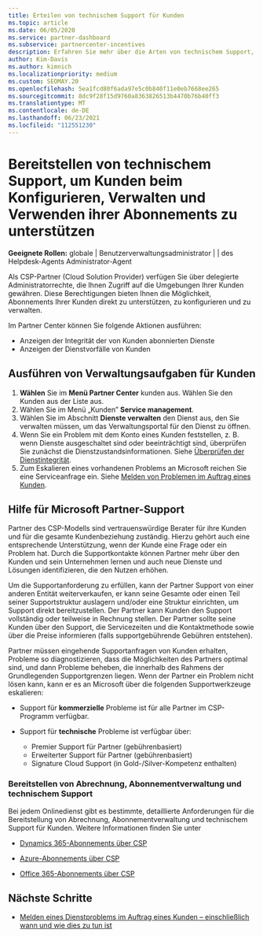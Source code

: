 ```yaml
---
title: Erteilen von technischem Support für Kunden
ms.topic: article
ms.date: 06/05/2020
ms.service: partner-dashboard
ms.subservice: partnercenter-incentives
description: Erfahren Sie mehr über die Arten von technischem Support, Cloud Solution Provider Programmpartner ihren Kunden anbieten können.
author: Kim-Davis
ms.author: kimnich
ms.localizationpriority: medium
ms.custom: SEOMAY.20
ms.openlocfilehash: 5ea1fcd80f6ada97e5c0b840f11e0eb7668ee265
ms.sourcegitcommit: 8dc9f28f15d9760a8363826513b4470b76b40ff3
ms.translationtype: MT
ms.contentlocale: de-DE
ms.lasthandoff: 06/23/2021
ms.locfileid: "112551230"
---
```

# <a name="provide-technical-support-to-help-customers-configure-manage-and-use-their-subscriptions"></a>Bereitstellen von technischem Support, um Kunden beim Konfigurieren, Verwalten und Verwenden ihrer Abonnements zu unterstützen


**Geeignete Rollen:** globale | Benutzerverwaltungsadministrator | | des Helpdesk-Agents Administrator-Agent

Als CSP-Partner (Cloud Solution Provider) verfügen Sie über delegierte Administratorrechte, die Ihnen Zugriff auf die Umgebungen Ihrer Kunden gewähren. Diese Berechtigungen bieten Ihnen die Möglichkeit, Abonnements Ihrer Kunden direkt zu unterstützen, zu konfigurieren und zu verwalten.

Im Partner Center können Sie folgende Aktionen ausführen:

- Anzeigen der Integrität der von Kunden abonnierten Dienste
- Anzeigen der Dienstvorfälle von Kunden

## <a name="perform-admin-tasks-for-your-customers"></a>Ausführen von Verwaltungsaufgaben für Kunden

1. **Wählen** Sie im **Menü Partner Center** kunden aus. Wählen Sie den Kunden aus der Liste aus.
2. Wählen Sie im Menü „Kunden” **Service management**.
3. Wählen Sie im Abschnitt **Dienste verwalten** den Dienst aus, den Sie verwalten müssen, um das Verwaltungsportal für den Dienst zu öffnen.
4. Wenn Sie ein Problem mit dem Konto eines Kunden feststellen, z. B. wenn Dienste ausgeschaltet sind oder beeinträchtigt sind, überprüfen Sie zunächst die Dienstzustandsinformationen. Siehe [Überprüfen der Dienstintegrität](check-service-health.md).
5. Zum Eskalieren eines vorhandenen Problems an Microsoft reichen Sie eine Serviceanfrage ein. Siehe [Melden von Problemen im Auftrag eines Kunden](report-problems-on-behalf-of-a-customer.md).

## <a name="microsoft-partner-support-guidance"></a>Hilfe für Microsoft Partner-Support

Partner des CSP-Modells sind vertrauenswürdige Berater für ihre Kunden und für die gesamte Kundenbeziehung zuständig. Hierzu gehört auch eine entsprechende Unterstützung, wenn der Kunde eine Frage oder ein Problem hat. Durch die Supportkontakte können Partner mehr über den Kunden und sein Unternehmen lernen und auch neue Dienste und Lösungen identifizieren, die den Nutzen erhöhen.

Um die Supportanforderung zu erfüllen, kann der Partner Support von einer anderen Entität weiterverkaufen, er kann seine Gesamte oder einen Teil seiner Supportstruktur auslagern und/oder eine Struktur einrichten, um Support direkt bereitzustellen.  Der Partner kann Kunden den Support vollständig oder teilweise in Rechnung stellen. Der Partner sollte seine Kunden über den Support, die Servicezeiten und die Kontaktmethode sowie über die Preise informieren (falls supportgebührende Gebühren entstehen). 

Partner müssen eingehende Supportanfragen von Kunden erhalten, Probleme so diagnostizieren, dass die Möglichkeiten des Partners optimal sind, und dann Probleme beheben, die innerhalb des Rahmens der Grundlegenden Supportgrenzen liegen. Wenn der Partner ein Problem nicht lösen kann, kann er es an Microsoft über die folgenden Supportwerkzeuge eskalieren:

- Support für **kommerzielle** Probleme ist für alle Partner im CSP-Programm verfügbar.

- Support für **technische** Probleme ist verfügbar über:

  - Premier Support für Partner (gebührenbasiert)
  - Erweiterter Support für Partner (gebührenbasiert)
  - Signature Cloud Support (in Gold-/Silver-Kompetenz enthalten)

### <a name="providing-billing-subscription-management-and-technical-support"></a>Bereitstellen von Abrechnung, Abonnementverwaltung und technischem Support 

Bei jedem Onlinedienst gibt es bestimmte, detaillierte Anforderungen für die Bereitstellung von Abrechnung, Abonnementverwaltung und technischem Support für Kunden. Weitere Informationen finden Sie unter

- [Dynamics 365-Abonnements über CSP](https://www.microsoftpartnercommunity.com/t5/CSP/Microsoft-Partner-Support-Guidance/m-p/5262#M30)

- [Azure-Abonnements über CSP](https://www.microsoftpartnercommunity.com/t5/CSP/Microsoft-Partner-Support-Guidance/m-p/5263#M31)

- [Office 365-Abonnements über CSP](https://www.microsoftpartnercommunity.com/t5/CSP/Microsoft-Partner-Support-Guidance/m-p/5264#M32)

## <a name="next-steps"></a>Nächste Schritte

- [Melden eines Dienstproblems im Auftrag eines Kunden – einschließlich wann und wie dies zu tun ist](report-problems-on-behalf-of-a-customer.md)